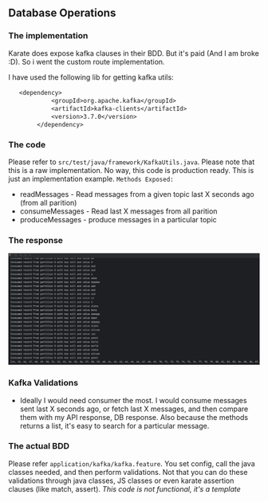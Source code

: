 ## Database Operations

### The implementation

Karate does expose kafka clauses in their BDD. But it's paid (And I am broke :D). So i went the custom route
implementation.

I have used the following lib for getting kafka utils:

```
   <dependency>
            <groupId>org.apache.kafka</groupId>
            <artifactId>kafka-clients</artifactId>
            <version>3.7.0</version> 
        </dependency>
```

### The code

Please refer to `src/test/java/framework/KafkaUtils.java`. Please note that this is a raw implementation. No way, this code
is production ready. This is just an implementation example.
`Methods Exposed:`

* readMessages - Read messages from a given topic last X seconds ago (from all parition)
* consumeMessages - Read last X messages from all parition
* produceMessages - produce messages in a particular topic

### The response

![aa](../documentation/images/kafka-response-consume.png)

### Kafka Validations
- Ideally I would need consumer the most. I would consume messages sent last X seconds ago, or fetch last X messages, and then compare them with my API response, DB response.
Also because the methods returns a list, it's easy to search for a particular message. 


### The actual BDD

Please refer `application/kafka/kafka.feature`. You set config, call the java classes needed, and then perform validations.
Not that you can do these validations through java classes, JS classes or even karate assertion clauses (like match,
assert). *This code is not functional, it's a template*
